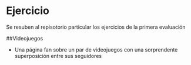 # Ejercicio
Se resuben al repisotorio particular los ejercicios de la primera evaluación

##Videojuegos
- Una página fan sobre un par de videojuegos con una sorprendente superposición entre sus seguidores
